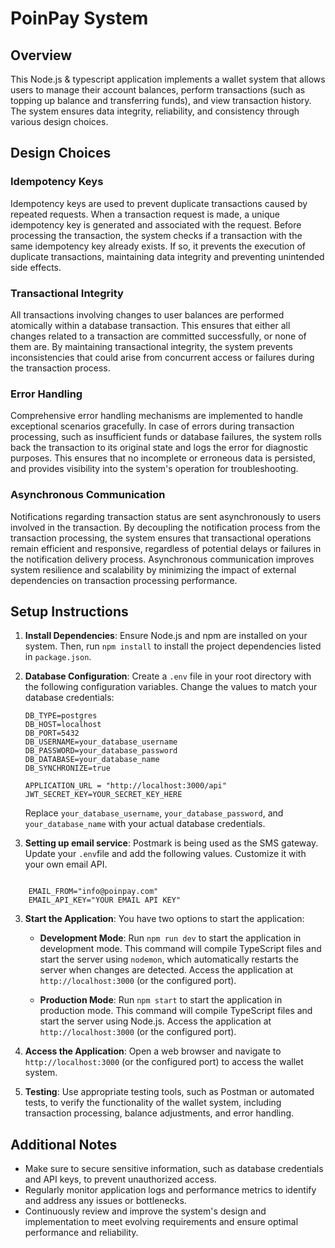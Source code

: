 # PoinPay System

## Overview

This Node.js & typescript application implements a wallet system that allows users to manage their account balances, perform transactions (such as topping up balance and transferring funds), and view transaction history. The system ensures data integrity, reliability, and consistency through various design choices.

## Design Choices

### Idempotency Keys

Idempotency keys are used to prevent duplicate transactions caused by repeated requests. When a transaction request is made, a unique idempotency key is generated and associated with the request. Before processing the transaction, the system checks if a transaction with the same idempotency key already exists. If so, it prevents the execution of duplicate transactions, maintaining data integrity and preventing unintended side effects.

### Transactional Integrity

All transactions involving changes to user balances are performed atomically within a database transaction. This ensures that either all changes related to a transaction are committed successfully, or none of them are. By maintaining transactional integrity, the system prevents inconsistencies that could arise from concurrent access or failures during the transaction process.

### Error Handling

Comprehensive error handling mechanisms are implemented to handle exceptional scenarios gracefully. In case of errors during transaction processing, such as insufficient funds or database failures, the system rolls back the transaction to its original state and logs the error for diagnostic purposes. This ensures that no incomplete or erroneous data is persisted, and provides visibility into the system's operation for troubleshooting.

### Asynchronous Communication

Notifications regarding transaction status are sent asynchronously to users involved in the transaction. By decoupling the notification process from the transaction processing, the system ensures that transactional operations remain efficient and responsive, regardless of potential delays or failures in the notification delivery process. Asynchronous communication improves system resilience and scalability by minimizing the impact of external dependencies on transaction processing performance.

## Setup Instructions

1. **Install Dependencies**: Ensure Node.js and npm are installed on your system. Then, run `npm install` to install the project dependencies listed in `package.json`.

2. **Database Configuration**: Create a `.env` file in your root directory with the following configuration variables. Change the values to match your database credentials:

    ```dotenv
    DB_TYPE=postgres
    DB_HOST=localhost
    DB_PORT=5432
    DB_USERNAME=your_database_username
    DB_PASSWORD=your_database_password
    DB_DATABASE=your_database_name
    DB_SYNCHRONIZE=true

    APPLICATION_URL = "http://localhost:3000/api"
    JWT_SECRET_KEY=YOUR_SECRET_KEY_HERE
    ```

    Replace `your_database_username`, `your_database_password`, and `your_database_name` with your actual database credentials.

4. **Setting up email service**: Postmark is being used as the SMS gateway. Update your `.env`file and add the following values. Customize it with your own email API.
```dotenv

    EMAIL_FROM="info@poinpay.com"
    EMAIL_API_KEY="YOUR EMAIL API KEY"
 ```

3. **Start the Application**: You have two options to start the application:

    - **Development Mode**: Run `npm run dev` to start the application in development mode. This command will compile TypeScript files and start the server using `nodemon`, which automatically restarts the server when changes are detected. Access the application at `http://localhost:3000` (or the configured port).

    - **Production Mode**: Run `npm start` to start the application in production mode. This command will compile TypeScript files and start the server using Node.js. Access the application at `http://localhost:3000` (or the configured port).

4. **Access the Application**: Open a web browser and navigate to `http://localhost:3000` (or the configured port) to access the wallet system.

5. **Testing**: Use appropriate testing tools, such as Postman or automated tests, to verify the functionality of the wallet system, including transaction processing, balance adjustments, and error handling.

## Additional Notes

- Make sure to secure sensitive information, such as database credentials and API keys, to prevent unauthorized access.
- Regularly monitor application logs and performance metrics to identify and address any issues or bottlenecks.
- Continuously review and improve the system's design and implementation to meet evolving requirements and ensure optimal performance and reliability.
